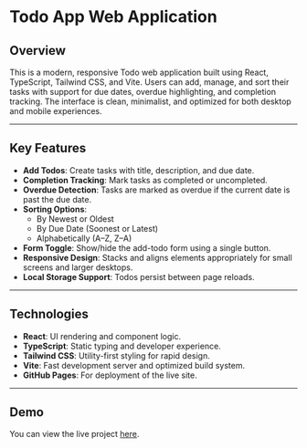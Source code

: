 # Todo App Web Application

## Overview

This is a modern, responsive Todo web application built using React, TypeScript, Tailwind CSS, and Vite. Users can add, manage, and sort their tasks with support for due dates, overdue highlighting, and completion tracking. The interface is clean, minimalist, and optimized for both desktop and mobile experiences.

---

## Key Features

- **Add Todos**: Create tasks with title, description, and due date.
- **Completion Tracking**: Mark tasks as completed or uncompleted.
- **Overdue Detection**: Tasks are marked as overdue if the current date is past the due date.
- **Sorting Options**:
  - By Newest or Oldest
  - By Due Date (Soonest or Latest)
  - Alphabetically (A–Z, Z–A)
- **Form Toggle**: Show/hide the add-todo form using a single button.
- **Responsive Design**: Stacks and aligns elements appropriately for small screens and larger desktops.
- **Local Storage Support**: Todos persist between page reloads.

---

## Technologies

- **React**: UI rendering and component logic.
- **TypeScript**: Static typing and developer experience.
- **Tailwind CSS**: Utility-first styling for rapid design.
- **Vite**: Fast development server and optimized build system.
- **GitHub Pages**: For deployment of the live site.

---

## Demo

You can view the live project [here](https://medieinstitutet.github.io/fed24d-the-last-todos-NicoleSilfverling/).

